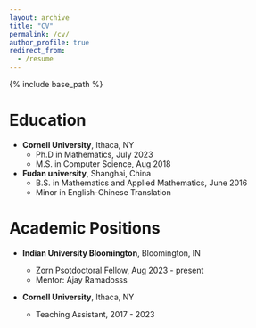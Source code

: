 ```yaml
---
layout: archive
title: "CV"
permalink: /cv/
author_profile: true
redirect_from:
  - /resume
---
```


{% include base_path %}

Education
======
* **Cornell University**, Ithaca, NY
  * Ph.D in Mathematics, July 2023
  * M.S. in Computer Science, Aug 2018
* **Fudan university**, Shanghai, China
  * B.S. in Mathematics and Applied Mathematics, June 2016
  * Minor in English-Chinese Translation

Academic Positions
======
* **Indian University Bloomington**, Bloomington, IN 
  * Zorn Psotdoctoral Fellow, Aug 2023 - present
  * Mentor: Ajay Ramadosss

* **Cornell University**, Ithaca, NY
   * Teaching Assistant, 2017 - 2023


